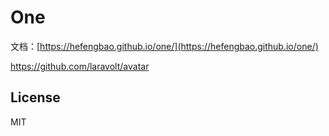 # One

文档：[https://hefengbao.github.io/one/](https://hefengbao.github.io/one/)

https://github.com/laravolt/avatar

## License

MIT
